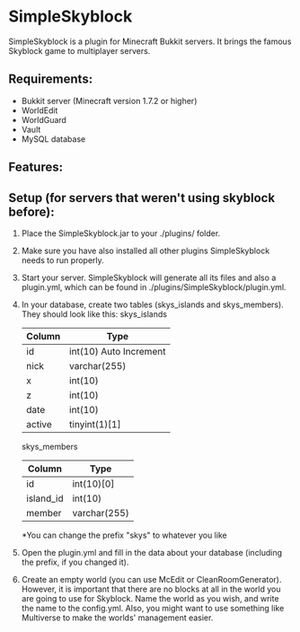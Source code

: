 SimpleSkyblock
==============

SimpleSkyblock is a plugin for Minecraft Bukkit servers. It brings the famous Skyblock game to multiplayer servers.

Requirements:
--------------
- Bukkit server (Minecraft version 1.7.2 or higher)
- WorldEdit
- WorldGuard
- Vault
- MySQL database

Features:
--------------

Setup (for servers that weren't using skyblock before):
-----------------------------------------------------------
1. Place the SimpleSkyblock.jar to your ./plugins/ folder.
2. Make sure you have also installed all other plugins SimpleSkyblock needs to run
   properly.
3. Start your server. SimpleSkyblock will generate all its files and also a plugin.yml,
   which can be found in ./plugins/SimpleSkyblock/plugin.yml.
4. In your database, create two tables (skys_islands and skys_members). They should
   look like this:
   skys_islands

   |Column  |Type                   | 
   | ------- | ---------------------- |
   |id	     |int(10) Auto Increment |
   |nick    |varchar(255)           |
   |x	     |int(10)	             |
   |z	     |int(10)                |
   |date    |int(10)                |
   |active  |tinyint(1)[1]          |


   skys_members
   
   |Column    |Type          |
   |----------|--------------|
   |id	       |int(10)[0]    |
   |island_id |int(10)       |
   |member    |varchar(255)  |

   *You can change the prefix "skys" to whatever you like
5. Open the plugin.yml and fill in the data about your database (including the prefix,
   if you changed it).
6. Create an empty world (you can use McEdit or CleanRoomGenerator). However, it is
   important that there are no blocks at all in the world you are going to use for Skyblock.
   Name the world as you wish, and write the name to the config.yml. Also, you might
   want to use something like Multiverse to make the worlds' management easier.
  
  
  
  
